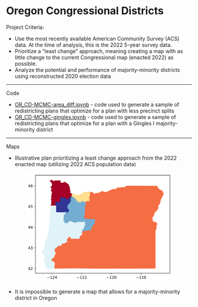 # Oregon Congressional Districts

Project Criteria:
- Use the most recently available American Community Survey (ACS) data. At the time of analysis, this is the 2022 5-year survey data.
- Prioritize a “least change” approach, meaning creating a map with as little change to the current Congressional map (enacted 2022) as possible.
- Analyze the potential and performance of majority-minority districts using reconstructed 2020 election data

************

Code

- [OR_CD-MCMC-area_diff.ipynb](https://github.com/kkakey/rrep/blob/main/Mapping/oregon_congressional/OR_CD-MCMC-area_diff.ipynb) - code used to generate a sample of redistricting plans that optimize for a plan with less precinct splits
- [OR_CD-MCMC-gingles.ipynb](https://github.com/kkakey/rrep/blob/main/Mapping/oregon_congressional/OR_CD-MCMC-gingles.ipynb) - code used to generate a sample of redistricting plans that optimize for a plan with a Gingles I majority-minority district

************

Maps

- Illustrative plan prioritizing a least change approach from the 2022 enacted map (utilizing 2022 ACS population data)
<p align="center">
<img src="https://raw.githubusercontent.com/kkakey/rrep/refs/heads/main/Mapping/oregon_congressional/output_area_diff/plan1-11252.png" width="400" >
</p>

- It is impossible to generate a map that allows for a majority-minority district in Oregon